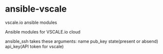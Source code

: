 # ansible-vscale
vscale.io ansible modules

Ansible modules for VSCALE.io cloud

ansible_ssh takes these arguments:
name
pub_key
state(present or absend)
api_key(API token for vscale)
